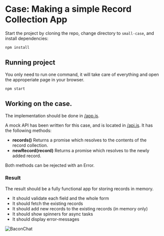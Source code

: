 # Case: Making a simple Record Collection App

Start the project by cloning the repo, change directory to `small-case`,
and install dependencies:

```
npm install
```


## Running project

You only need to run one command, it will take care of everything and open the
approperiate page in your browser.

```
npm start
```


## Working on the case.

The implementation should be done in [/app.js](./app.js).

A mock API has been written for this case, and is located in
[/api.js](./api.js). It has the following methods:

- **records()** Returns a promise which resolves to the contents of the record collection.
- **newRecord(record)** Returns a promise which resolves to the newly added record.

Both methods can be rejected with an Error.

### Result

The result should be a fully functional app for storing records in memory.

- It should validate each field and the whole form
- It should fetch the existing records
- It should add new records to the existing records (in memory only)
- It should show spinners for async tasks
- It should display error-messages

![BaconChat](https://raw.githubusercontent.com/bekkopen/funksjonell-js/gh-pages/dag2/small-case/recordapp.png)
